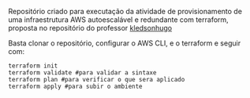 Repositório criado para executação da atividade de provisionamento de uma infraestrutura AWS autoescalável e redundante com terraform, proposta no repositório do professor [kledsonhugo](https://github.com/kledsonhugo/iac/tree/master/checkpoint-02)

Basta clonar o repositório, configurar o AWS CLI, e o terraform e seguir com:
```
terraform init 
terraform validate #para validar a sintaxe
terraform plan #para verificar o que sera aplicado
terraform apply #para subir o ambiente
```
